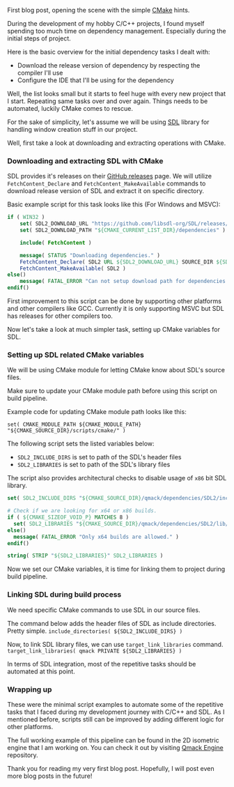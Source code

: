 First blog post, opening the scene with the simple [CMake](https://cmake.org/) hints.

During the development of my hobby C/C++ projects, I found myself spending too much time on dependency management. Especially during the initial steps of project.

Here is the basic overview for the initial dependency tasks I dealt with:
* Download the release version of dependency by respecting the compiler I'll use
* Configure the IDE that I'll be using for the dependency

Well, the list looks small but it starts to feel huge with every new project that I start. Repeating same tasks over and over again. Things needs to be automated, luckily CMake comes to rescue.

For the sake of simplicity, let's assume we will be using [SDL](https://www.libsdl.org/) library for handling window creation stuff in our project.

Well, first take a look at downloading and extracting operations with CMake.

### Downloading and extracting SDL with CMake
SDL provides it's releases on their [GitHub releases](https://github.com/libsdl-org/SDL/releases) page. We will utilize ``FetchContent_Declare`` and ``FetchContent_MakeAvailable`` commands to download release version of SDL and extract it on specific directory.

Basic example script for this task looks like this (For Windows and MSVC):
```cmake
if ( WIN32 )
    set( SDL2_DOWNLOAD_URL "https://github.com/libsdl-org/SDL/releases/download/release-2.28.1/SDL2-devel-2.28.1-VC.zip" )
    set( SDL2_DOWNLOAD_PATH "${CMAKE_CURRENT_LIST_DIR}/dependencies" )

    include( FetchContent )

    message( STATUS "Downloading dependencies." )
    FetchContent_Declare( SDL2 URL ${SDL2_DOWNLOAD_URL} SOURCE_DIR ${SDL2_DOWNLOAD_PATH}/SDL2 )
    FetchContent_MakeAvailable( SDL2 )
else()
    message( FATAL_ERROR "Can not setup download path for dependencies in current platform." )
endif()
```

First improvement to this script can be done by supporting other platforms and other compilers like GCC. Currently it is only supporting MSVC but SDL has releases for other compilers too.

Now let's take a look at much simpler task, setting up CMake variables for SDL.

### Setting up SDL related CMake variables
We will be using CMake module for letting CMake know about SDL's source files.

Make sure to update your CMake module path before using this script on build pipeline.

Example code for updating CMake module path looks like this:

``set( CMAKE_MODULE_PATH ${CMAKE_MODULE_PATH} "${CMAKE_SOURCE_DIR}/scripts/cmake/" )``

The following script sets the listed variables below:
- ``SDL2_INCLUDE_DIRS`` is set to path of the SDL's header files
- ``SDL2_LIBRARIES`` is set to path of the SDL's library files

The script also provides architectural checks to disable usage of ``x86`` bit SDL library.

```cmake
set( SDL2_INCLUDE_DIRS "${CMAKE_SOURCE_DIR}/qmack/dependencies/SDL2/include/" )

# Check if we are looking for x64 or x86 builds.
if ( ${CMAKE_SIZEOF_VOID_P} MATCHES 8 )
  set( SDL2_LIBRARIES "${CMAKE_SOURCE_DIR}/qmack/dependencies/SDL2/lib/x64/SDL2.lib;${CMAKE_SOURCE_DIR}/qmack/dependencies/SDL2/lib/x64/SDL2main.lib" )
else()
  message( FATAL_ERROR "Only x64 builds are allowed." )
endif()

string( STRIP "${SDL2_LIBRARIES}" SDL2_LIBRARIES )
```

Now we set our CMake variables, it is time for linking them to project during build pipeline.

### Linking SDL during build process
We need specific CMake commands to use SDL in our source files.

The command below adds the header files of SDL as include directories. Pretty simple.
``include_directories( ${SDL2_INCLUDE_DIRS} )``

Now, to link SDL library files, we can use ``target_link_libraries`` command.
``target_link_libraries( qmack PRIVATE ${SDL2_LIBRARIES} )``

In terms of SDL integration, most of the repetitive tasks should be automated at this point.

### Wrapping up
These were the minimal script examples to automate some of the repetitive tasks that I faced during my development journey with C/C++ and SDL. As I mentioned before, scripts still can be improved by adding different logic for other platforms.

The full working example of this pipeline can be found in the 2D isometric engine that I am working on. You can check it out by visiting [Qmack Engine](https://github.com/iozsaygi/qmack-engine) repository.

Thank you for reading my very first blog post. Hopefully, I will post even more blog posts in the future!

